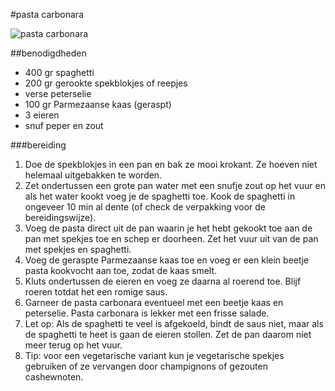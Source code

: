 #pasta carbonara

![pasta carbonara](https://www.leukerecepten.nl/wp-content/uploads/2022/07/pasta-carbonara_recept.jpg)

##benodigdheden
* 400 gr spaghetti
* 200 gr gerookte spekblokjes of reepjes
* verse peterselie
* 100 gr Parmezaanse kaas (geraspt)
* 3 eieren
* snuf peper en zout

###bereiding
1. Doe de spekblokjes in een pan en bak ze mooi krokant. Ze hoeven niet helemaal uitgebakken te worden.
2. Zet ondertussen een grote pan water met een snufje zout op het vuur en als het water kookt voeg je de spaghetti toe. Kook de spaghetti in ongeveer 10 min al dente (of check de verpakking voor de bereidingswijze).
3. Voeg de pasta direct uit de pan waarin je het hebt gekookt toe aan de pan met spekjes toe en schep er doorheen. Zet het vuur uit van de pan met spekjes en spaghetti.
4. Voeg de geraspte Parmezaanse kaas toe en voeg er een klein beetje pasta kookvocht aan toe, zodat de kaas smelt.
5. Kluts ondertussen de eieren en voeg ze daarna al roerend toe. Blijf roeren totdat het een romige saus.
6. Garneer de pasta carbonara eventueel met een beetje kaas en peterselie. Pasta carbonara is lekker met een frisse salade.
7. Let op: Als de spaghetti te veel is afgekoeld, bindt de saus niet, maar als de spaghetti te heet is gaan de eieren stollen. Zet de pan daarom niet meer terug op het vuur.
8. Tip: voor een vegetarische variant kun je vegetarische spekjes gebruiken of ze vervangen door champignons of gezouten cashewnoten.